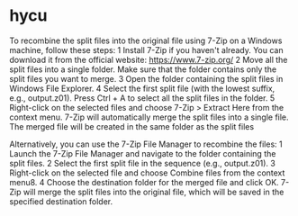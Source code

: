 # hycu

To recombine the split files into the original file using 7-Zip on a Windows machine, follow these steps:
	1	Install 7-Zip if you haven't already. You can download it from the official website: https://www.7-zip.org/
	2	Move all the split files into a single folder. Make sure that the folder contains only the split files you want to merge.
	3	Open the folder containing the split files in Windows File Explorer.
	4	Select the first split file (with the lowest suffix, e.g., output.z01). Press Ctrl + A to select all the split files in the folder.
	5	Right-click on the selected files and choose 7-Zip > Extract Here from the context menu.
7-Zip will automatically merge the split files into a single file. The merged file will be created in the same folder as the split files

Alternatively, you can use the 7-Zip File Manager to recombine the files:
	1	Launch the 7-Zip File Manager and navigate to the folder containing the split files.
	2	Select the first split file in the sequence (e.g., output.z01).
	3	Right-click on the selected file and choose Combine files from the context menu8.
	4	Choose the destination folder for the merged file and click OK.
7-Zip will merge the split files into the original file, which will be saved in the specified destination folder.
